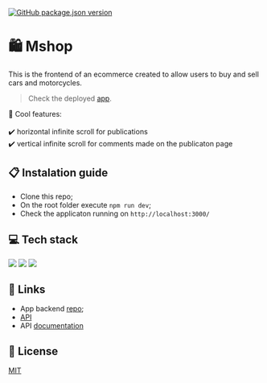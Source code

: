 [![GitHub package.json version](https://img.shields.io/github/package-json/v/osmfaria/Mshop-frontend)](https://img.shields.io/github/package-json/v/osmfaria/Mshop-frontend)
 
# :shopping: Mshop

This is the frontend of an ecommerce created to allow users to buy and sell cars and motorcycles. 

> Check the deployed [app](https://mshop-ecommerce.vercel.app/).

💭 Cool features:\
\
:heavy_check_mark: horizontal infinite scroll for publications\
:heavy_check_mark: vertical infinite scroll for comments made on the publicaton page

## 📋 Instalation guide

- Clone this repo;
- On the root folder execute `npm run dev`;
- Check the applicaton running on `http://localhost:3000/`



## 💻 Tech stack

  <img src="https://img.shields.io/badge/next.js-000000?style=for-the-badge&logo=nextdotjs&logoColor=white" /> <img src="https://img.shields.io/badge/styled--components-DB7093?style=for-the-badge&logo=styled-components&logoColor=white" /> <img src="https://img.shields.io/badge/TypeScript-007ACC?style=for-the-badge&logo=typescript&logoColor=white" /> 
  

## 🔗 Links

- App backend [repo](https://github.com/osmfaria/Mshop-backend);
- [API](https://motors-ecommerce-api.herokuapp.com/) 
- API [documentation](https://motors-ecommerce-api.herokuapp.com/api-docs/) 

## :memo: License

[MIT](./LICENSE)
